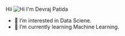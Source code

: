  Hii ![Hi](https://user-images.githubusercontent.com/94734991/168955927-1b87179e-a196-46f4-bcc4-7249ea7fe269.gif) I'm Devraj Patida
- 👀 I’m interested in Data Sciene.
- 🌱 I’m currently learning Machine Learning.
